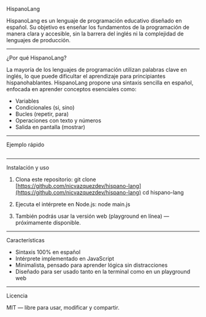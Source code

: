 HispanoLang

HispanoLang es un lenguaje de programación educativo diseñado en español.
Su objetivo es enseñar los fundamentos de la programación de manera clara y accesible, sin la barrera del inglés ni la complejidad de lenguajes de producción.

---

¿Por qué HispanoLang?

La mayoría de los lenguajes de programación utilizan palabras clave en inglés, lo que puede dificultar el aprendizaje para principiantes hispanohablantes.
HispanoLang propone una sintaxis sencilla en español, enfocada en aprender conceptos esenciales como:

- Variables
- Condicionales (si, sino)
- Bucles (repetir, para)
- Operaciones con texto y números
- Salida en pantalla (mostrar)

---

Ejemplo rápido

```

```

---

Instalación y uso

1. Clona este repositorio:
   git clone [https://github.com/nicvazquezdev/hispano-lang](https://github.com/nicvazquezdev/hispano-lang)
   cd hispano-lang

2. Ejecuta el intérprete en Node.js:
   node main.js

3. También podrás usar la versión web (playground en línea) — próximamente disponible.

---

Características

- Sintaxis 100% en español
- Intérprete implementado en JavaScript
- Minimalista, pensado para aprender lógica sin distracciones
- Diseñado para ser usado tanto en la terminal como en un playground web

---

Licencia

MIT — libre para usar, modificar y compartir.
